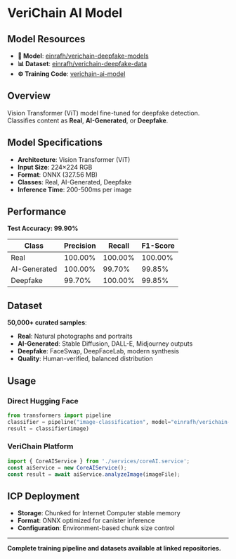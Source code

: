 # VeriChain AI Model

## Model Resources

- **🤗 Model**: [einrafh/verichain-deepfake-models](https://huggingface.co/einrafh/verichain-deepfake-models)
- **📊 Dataset**: [einrafh/verichain-deepfake-data](https://huggingface.co/datasets/einrafh/verichain-deepfake-data)
- **⚙️ Training Code**: [verichain-ai-model](https://github.com/verichain-protocol/verichain-ai-model)

## Overview

Vision Transformer (ViT) model fine-tuned for deepfake detection. Classifies content as **Real**, **AI-Generated**, or **Deepfake**.

## Model Specifications

- **Architecture**: Vision Transformer (ViT)
- **Input Size**: 224×224 RGB
- **Format**: ONNX (327.56 MB)
- **Classes**: Real, AI-Generated, Deepfake
- **Inference Time**: 200-500ms per image

## Performance

**Test Accuracy: 99.90%**

| Class | Precision | Recall | F1-Score |
|-------|-----------|--------|----------|
| Real | 100.00% | 100.00% | 100.00% |
| AI-Generated | 100.00% | 99.70% | 99.85% |
| Deepfake | 99.70% | 100.00% | 99.85% |

## Dataset

**50,000+ curated samples**:
- **Real**: Natural photographs and portraits
- **AI-Generated**: Stable Diffusion, DALL-E, Midjourney outputs  
- **Deepfake**: FaceSwap, DeepFaceLab, modern synthesis
- **Quality**: Human-verified, balanced distribution

## Usage

### Direct Hugging Face

```python
from transformers import pipeline
classifier = pipeline("image-classification", model="einrafh/verichain-deepfake-models")
result = classifier(image)
```

### VeriChain Platform

```typescript
import { CoreAIService } from './services/coreAI.service';
const aiService = new CoreAIService();
const result = await aiService.analyzeImage(imageFile);
```

## ICP Deployment

- **Storage**: Chunked for Internet Computer stable memory
- **Format**: ONNX optimized for canister inference
- **Configuration**: Environment-based chunk size control

---

**Complete training pipeline and datasets available at linked repositories.**
